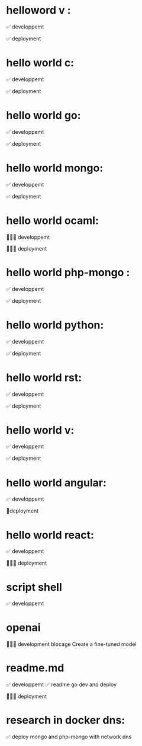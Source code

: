 # helloword v :
✅ developpemt 

✅ deployment

# hello world c:

✅ developpemt 

✅ deployment

# hello world go:

✅ developpemt 

✅ deployment

# hello world mongo:

✅ developpemt 

✅ deployment

# hello world ocaml:

 👷🏻‍♀️ developpemt

 👷🏻‍♀️ deployment 

# hello world php-mongo :

✅ developpemt 

✅ deployment

# hello world python:
✅ developpemt 

✅ deployment

# hello world rst:

✅ developpemt 

✅ deployment

# hello world v:

✅ developpemt 

✅ deployment

# hello world angular:

✅ developpemt 

👷deployment

# hello world react:

✅ developpemt 

👷🏻‍♀️ deployment


# script shell

✅ developpemt 
# openai

 👷🏻‍♀️ development 
 blocage Create a fine-tuned model

# readme.md

✅ developpemt 
✅ readme go dev and deploy

👷🏻‍♀️ deployment

# research in docker dns:

✅  deploy mongo and php-mongo with network dns
